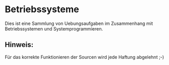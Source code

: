 Betriebssysteme
=============
Dies ist eine Sammlung von Uebungsaufgaben im Zusammenhang mit Betriebssystemen
und Systemprogrammieren.

Hinweis:
----------
Für das korrekte Funktionieren der Sourcen wird jede Haftung abgelehnt ;-)
